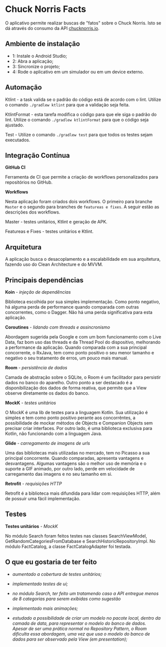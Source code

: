 # Chuck Norris Facts

O aplicativo permite realizar buscas de "fatos" sobre o Chuck Norris. Isto se dá através do consumo da API [chucknorris.io]( https://chucknorris.io/).

## Ambiente de instalação
* 1: Instale o Android Studio;
* 2: Abra a aplicação;
* 3: Sincronize o projeto;
* 4: Rode o aplicativo em um simulador ou em um device externo.

## Automação
Ktlint - a task valida se o padrão do código está de acordo com o lint. Utilize o comando `./gradlew ktlint` para que a validação seja feita.

KtlintFormat - esta tarefa modifica o código para que ele siga o padrão do lint. Utilize o comando `./gradlew ktlintFormat` para que o código seja ajustado.

Test - Utilize o comando `./gradlew test` para que todos os testes sejam executados.

## Integração Contínua
**GitHub CI**

Ferramenta de CI que permite a criação de workflows personalizados para repositórios no GitHub.

**Workflows**

Nesta aplicação foram criados dois workflows. O primeiro para branche `Master` e o segundo para branches de `featureas e fixes`. A seguir estão as descrições dos workflows.

Master - testes unitários, Ktlint e geração de APK.

Featureas e Fixes - testes unitários e Ktlint.

 ## Arquitetura
 A aplicação busca o desacoplamento e a escalabilidade em sua arquitetura, fazendo uso do Clean Architecture e do MVVM.

 ## Principais dependências
**Koin** - _injeção de dependências_
 <p>Biblioteca escolhida por sua simples implementação. Como ponto negativo, há alguma perda de performance quando comparada com outras concorrentes, como o Dagger. Não há uma perda significativa para esta aplicação.</p>

**Coroutines** - _lidando com threads e assincronismo_
 <p>Abordagem sugerida pela Google e com um bom funcionamento com o Live Data, faz bom uso das threads e da Thread Pool do dispositivo, melhorando a performance da aplicação. Quando comparada com a sua principal concorrente, o RxJava, tem como ponto positivo o seu menor tamanho e negativo o seu tratamento de erros, um pouco mais manual.</p>

**Room** - _persistência de dados_
 <p>Camada de abstração sobre o SQLite, o Room é um facilitador para persistir dados no banco do aparelho. Outro ponto a ser destacado é a disponibilização dos dados de forma reativa, que permite que a View observe diretamente os dados do banco.</p>

**MockK** - _testes unitários_ 
 <p>O MockK é uma lib de testes para a linguagem Kotlin. Sua utilização é simples e tem como ponto positivo perante aos concorrêntes, a possibilidade de mockar métodos de Objects e Companion Objects sem precisar criar interfaces. Por outro lado, é uma biblioteca exclusiva para Kotlin, não funcionando com a linguagem Java.</p>

**Glide** - _carregamento de imagens de urls_
 <p>Uma das bibliotecas mais utilizadas no mercado, tem no Picasso a sua principal concorrente. Quando comparadas, apresenta vantagens e desvantagens. Algumas vantagens são o melhor uso de memória e o suporte a GIF animado, por outro lado, perde em velocidade de carregamento das imagens e no seu tamanho em si.</p>

**Retrofit** - _requisições HTTP_
 <p>Retrofit é a biblioteca mais difundida para lidar com requisições HTTP, além de possuir uma fácil implementação.</p>
 
## Testes
**Testes unitários** - _MockK_
 <p>No módulo Search foram feitos testes nas classes SearchViewModel, GetRandomCategoriesFromDatabase e SearchHistoricRepositoryImpl. No módulo FactCatalog, a classe FactCatalogAdapter foi testada.</p>
 
## O que eu gostaria de ter feito
 * _aumentado a cobertura de testes unitários;_
 
 * _implementado testes de ui;_
    
 * _no módulo Search, ter feito um tratamendo caso a API entregue menos de 8 categorias para serem exibidas como sugestão_
 
 * _implementado mais animações;_
   
 * _estudado a possibilidade de criar um modelo no pacote local, dentro da camada de data, para representar o modelo do banco de dados. Apesar de ser uma prática normal no Repository Pattern, o Room dificulta essa abordagem, uma vez que usa o modelo do banco de dados para ser observado pela View (em presentation);_
